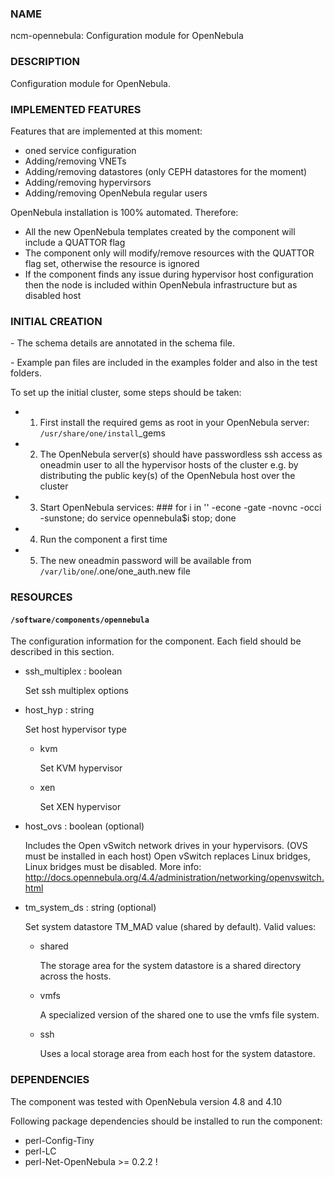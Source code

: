 ### NAME

ncm-opennebula: Configuration module for OpenNebula

### DESCRIPTION

Configuration module for OpenNebula. 

### IMPLEMENTED FEATURES

Features that are implemented at this moment:

- oned service configuration
- Adding/removing VNETs
- Adding/removing datastores (only CEPH datastores for the moment)
- Adding/removing hypervirsors 
- Adding/removing OpenNebula regular users

OpenNebula installation is 100% automated. Therefore:

- All the new OpenNebula templates created by the component will include a QUATTOR flag
- The component only will modify/remove resources with the QUATTOR flag set, otherwise the resource is ignored
- If the component finds any issue during hypervisor host configuration then the node is included within OpenNebula infrastructure but as disabled host

### INITIAL CREATION

\- The schema details are annotated in the schema file.

\- Example pan files are included in the examples folder and also in the test folders.

To set up the initial cluster, some steps should be taken:

- 1. First install the required gems as root in your OpenNebula server: `/usr/share/one/install`\_gems
- 2. The OpenNebula server(s) should have passwordless ssh access as oneadmin user to all the hypervisor hosts of the cluster e.g. by distributing the public key(s) of the OpenNebula host over the cluster
- 3. Start OpenNebula services: ### for i in '' -econe -gate -novnc -occi -sunstone; do service opennebula$i stop; done
- 4. Run the component a first time
- 5. The new oneadmin password will be available from `/var/lib/one`/.one/one\_auth.new file

### RESOURCES

#### `/software/components/opennebula`

The configuration information for the component.  Each field should
be described in this section. 

- ssh\_multiplex : boolean

    Set ssh multiplex options

- host\_hyp : string

    Set host hypervisor type

    - kvm

        Set KVM hypervisor

    - xen

        Set XEN hypervisor

- host\_ovs : boolean (optional)

    Includes the Open vSwitch network drives in your hypervisors. (OVS must be installed in each host)
    Open vSwitch replaces Linux bridges, Linux bridges must be disabled.
    More info: http://docs.opennebula.org/4.4/administration/networking/openvswitch.html

- tm\_system\_ds : string (optional)

    Set system datastore TM\_MAD value (shared by default). Valid values:

    - shared

        The storage area for the system datastore is a shared directory across the hosts.

    - vmfs

        A specialized version of the shared one to use the vmfs file system. 

    - ssh

        Uses a local storage area from each host for the system datastore.

### DEPENDENCIES

The component was tested with OpenNebula version 4.8 and 4.10

Following package dependencies should be installed to run the component:

- perl-Config-Tiny 
- perl-LC
- perl-Net-OpenNebula >= 0.2.2 !
